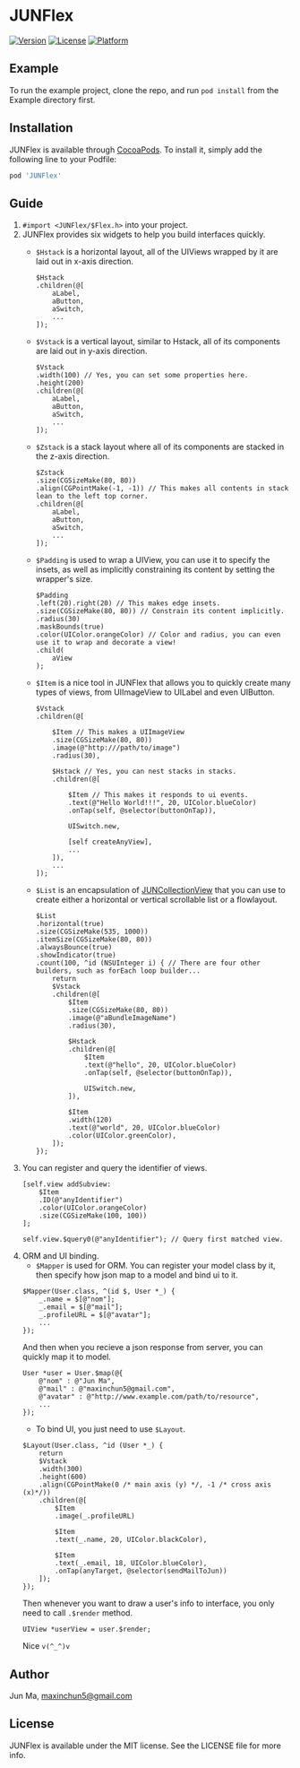 # JUNFlex

[![Version](https://img.shields.io/cocoapods/v/JUNFlex.svg?style=flat)](https://cocoapods.org/pods/JUNFlex)
[![License](https://img.shields.io/cocoapods/l/JUNFlex.svg?style=flat)](https://cocoapods.org/pods/JUNFlex)
[![Platform](https://img.shields.io/cocoapods/p/JUNFlex.svg?style=flat)](https://cocoapods.org/pods/JUNFlex)

## Example

To run the example project, clone the repo, and run `pod install` from the Example directory first.

## Installation

JUNFlex is available through [CocoaPods](https://cocoapods.org). To install
it, simply add the following line to your Podfile:

```ruby
pod 'JUNFlex'
```

## Guide
1. ```#import <JUNFlex/$Flex.h>``` into your project.
2. JUNFlex provides six widgets to help you build interfaces quickly.
	+ ```$Hstack``` is a horizontal layout, all of the UIViews wrapped by it are laid out in x-axis direction.
		```objc
		$Hstack
      	.children(@[
			aLabel,
      		aButton,
      		aSwitch,
      		...
      	]);
		```

	+ ```$Vstack``` is a vertical layout, similar to Hstack, all of its components are laid out in y-axis direction.
		```objc
		$Vstack
		.width(100) // Yes, you can set some properties here.
		.height(200)
      	.children(@[
			aLabel,
      		aButton,
      		aSwitch,
      		...
      	]);
		```
	+ ```$Zstack``` is a stack layout where all of its components are stacked in the z-axis direction.
		```objc
		$Zstack
		.size(CGSizeMake(80, 80))
		.align(CGPointMake(-1, -1)) // This makes all contents in stack lean to the left top corner.
      	.children(@[
			aLabel,
      		aButton,
      		aSwitch,
      		...
      	]);
		```
	+ ```$Padding``` is used to wrap a UIView, you can use it to specify the insets, as well as implicitly constraining its content by setting the wrapper's size.
		```objc
		$Padding
		.left(20).right(20) // This makes edge insets.
		.size(CGSizeMake(80, 80)) // Constrain its content implicitly.
		.radius(30)
		.maskBounds(true)
        .color(UIColor.orangeColor) // Color and radius, you can even use it to wrap and decorate a view!
      	.child(
			aView
      	);
		```
	+ ```$Item``` is a nice tool in JUNFlex that allows you to quickly create many types of views, from UIImageView to UILabel and even UIButton.
		```objc
		$Vstack
      	.children(@[

			$Item // This makes a UIImageView
           	.size(CGSizeMake(80, 80))
           	.image(@"http:///path/to/image")
         	.radius(30),

         	$Hstack // Yes, you can nest stacks in stacks.
          	.children(@[

           		$Item // This makes it responds to ui events.
           		.text(@"Hello World!!!", 20, UIColor.blueColor)
           		.onTap(self, @selector(buttonOnTap)), 

           		UISwitch.new,

           		[self createAnyView],
           		...
          	]),
      		...
      	]);
		```
	+ ```$List``` is an encapsulation of [JUNCollectionView](https://github.com/Jun2786184671/JUNCollectionView) that you can use to create either a horizontal or vertical scrollable list or a flowlayout.
		```objc
		$List
		.horizontal(true)
		.size(CGSizeMake(535, 1000))
		.itemSize(CGSizeMake(80, 80))
        .alwaysBounce(true)
        .showIndicator(true)
        .count(100, ^id (NSUInteger i) { // There are four other builders, such as forEach loop builder...
        	return
        	$Vstack
        	.children(@[
        		$Item
        		.size(CGSizeMake(80, 80))
        		.image(@"aBundleImageName")
        		.radius(30),

        		$Hstack
        		.children(@[
        			$Item
        			.text(@"hello", 20, UIColor.blueColor)
        			.onTap(self, @selector(buttonOnTap)),

        			UISwitch.new,
        		]),

        		$Item
        		.width(120)
        		.text(@"world", 20, UIColor.blueColor)
        		.color(UIColor.greenColor),
            ]);
        });
		```
3. You can register and query the identifier of views.
	```objc
	[self.view addSubview:
		$Item
		.ID(@"anyIdentifier")
		.color(UIColor.orangeColor)
		.size(CGSizeMake(100, 100))
	];

	self.view.$query0(@"anyIdentifier"); // Query first matched view.

	```
4. ORM and UI binding.
	+ ```$Mapper``` is used for ORM. You can register your model class by it, then specify how json map to a model and bind ui to it.
	```objc
	$Mapper(User.class, ^(id $, User *_) {
        _.name = $[@"nom"];
        _.email = $[@"mail"];
        _.profileURL = $[@"avatar"];
        ...
    });
	```
	And then when you recieve a json response from server, you can quickly map it to model.
	```objc
	User *user = User.$map(@{
		@"nom" : @"Jun Ma",
		@"mail" : @"maxinchun5@gmail.com",
		@"avatar" : @"http://www.example.com/path/to/resource",
		...
	});
	```
	+ To bind UI, you just need to use ```$Layout```.
	```objc
	$Layout(User.class, ^id (User *_) {
		return
		$Vstack
		.width(300)
		.height(600)
		.align(CGPointMake(0 /* main axis (y) */, -1 /* cross axis (x)*/))
		.children(@[
			$Item
			.image(_.profileURL)

			$Item
			.text(_.name, 20, UIColor.blackColor),

			$Item
			.text(_.email, 18, UIColor.blueColor),
			.onTap(anyTarget, @selector(sendMailToJun))
		]);
	});
	```
	Then whenever you want to draw a user's info to interface, you only need to call ```.$render``` method.
	```objc
	UIView *userView = user.$render;
	```
	Nice ```v(^_^)v```

## Author

Jun Ma, maxinchun5@gmail.com

## License

JUNFlex is available under the MIT license. See the LICENSE file for more info.
